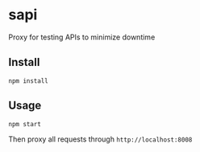 # sapi
Proxy for testing APIs to minimize downtime

## Install
`npm install`

## Usage
`npm start`

Then proxy all requests through `http://localhost:8008`
